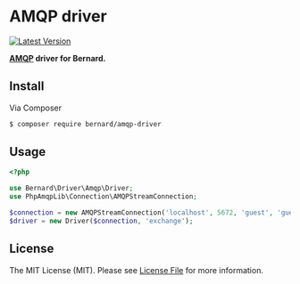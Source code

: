 # AMQP driver

[![Latest Version](https://img.shields.io/github/release/bernardphp/amqp-driver.svg?style=flat-square)](https://github.com/bernardphp/amqp-driver/releases)

**[AMQP](https://github.com/php-amqplib/php-amqplib) driver for Bernard.**


## Install

Via Composer

```bash
$ composer require bernard/amqp-driver
```


## Usage

```php
<?php

use Bernard\Driver\Amqp\Driver;
use PhpAmqpLib\Connection\AMQPStreamConnection;

$connection = new AMQPStreamConnection('localhost', 5672, 'guest', 'guest');
$driver = new Driver($connection, 'exchange');
```


## License

The MIT License (MIT). Please see [License File](LICENSE) for more information.
